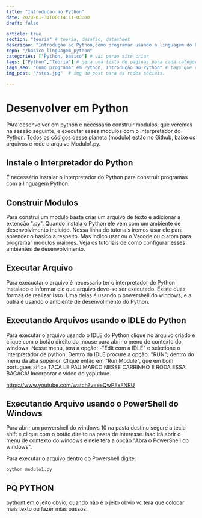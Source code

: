 ```yaml
---
title: "Introducao ao Python"
date: 2020-01-31T00:14:11-03:00
draft: false

article: true
section: "teoria" # teoria, desafio, datasheet
descricao: "Introdução ao Python,como programar usando a linguagem do Python" # vai no seo tbm
repo: "/basico_linguagem_python"
categories: ["Python, basico"] # vai parao site criar
tags: ["Python","Teoria"] # gera uma lista de paginas para cada categoria
tags_seo: "Como programar em Python, Introdução ao Python" # tags que vai no seo
img_post: "/stes.jpg"  # img do post para as redes sociais.

---
```




# Desenvolver em Python

PAra desenvolver em python é necessário construir modulos, que veremos na sessão seguinte, e executar esses modulos com o interpretador do Python. Todos os códigos desse planeta (modulo) estão no Github, baixe os arquivos e rode o arquivo Modulo1.py.

## Instale o Interpretador do Python
É necessário instalar o interpretador do Python para construir programas com a linguagem Python.

## Construir Modulos
Para construi um modulo basta criar um arquivo de texto e adicionar a extenção ".py". Quando instala o Python ele vem com um ambiente de desenvolvimento incluido. Nessa linha de tutoriais iremos usar ele para aprender o basico a respeito. Mas indico usar ou o Vscode ou o atom para programar modulos maiores. Veja os tutoriais de como configurar esses ambientes de desenvolvimento.


## Executar Arquivo

Para execuctar o arquivo é necessario ter o interpretador de Python instalado e informar ele que arquivo deve-se ser executado. Existe duas formas de realizar isso. Uma delas é usando o powershell do windows, e a outra é usando o ambiente de desenvolimento do Python.


## Executando Arquivos usando o IDLE do Python

Para executar o arquivo usando o IDLE do Python clique no arquivo criado e clique com o botão direito do mouse para abrir o menu de contexto do windows. Nesse menu, tera a opção: -"Edit com a IDLE" e selecione o interpretador de python. Dentro da IDLE procure a opção: "RUN"; dentro do menu da aba superior. Clique então em "Run Module", que em bom portugues sifica TACA LE PAU MARCO NESSE CARRINHO E RODA ESSA BAGACA!
Incorporar o vídeo do yoputbue.


https://www.youtube.com/watch?v=eeQwPExFNRU


## Executando Arquivo usando o PowerShell do Windows
Para abrir um powershell do windows 10 na pasta destino segure a tecla shift e clique com o botão direito na pasta de interesse. Isso 
irá abrir o menu de contexto do windows e nele tera a opção "Abra o PowerShell do windows". 

Para executar o arquivo dentro do Powershell digite:
```
python modulo1.py
```



## PQ PYTHON
pythont em o jeito obvio, quando não é o jeito obvio vc tera que colocar mais texto ou fazer mias passos.

